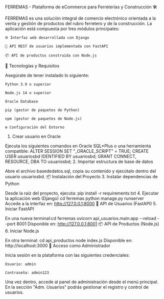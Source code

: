 FERREMAS - Plataforma de eCommerce para Ferreterías y Construcción 🛠️

FERREMAS es una solución integral de comercio electrónico orientada a la venta y gestión de productos del rubro ferretero y de la construcción. La aplicación está compuesta por tres módulos principales:

    🌐 Interfaz web desarrollada con Django

    🔐 API REST de usuarios implementada con FastAPI

    📦 API de productos construida con Node.js
🚀 Tecnologías y Requisitos

Asegúrate de tener instalado lo siguiente:

    Python 3.9 o superior

    Node.js 14 o superior

    Oracle Database

    pip (gestor de paquetes de Python)

    npm (gestor de paquetes de Node.js)

    ⚙️ Configuración del Entorno
1. Crear usuario en Oracle

Ejecuta los siguientes comandos en Oracle SQL*Plus o una herramienta compatible:
ALTER SESSION SET "_ORACLE_SCRIPT" = TRUE;
CREATE USER usuariosbd IDENTIFIED BY usuariosbd;
GRANT CONNECT, RESOURCE, DBA TO usuariosbd;
2. Importar estructura de base de datos

Abre el archivo basededatos.sql, copia su contenido y ejecútalo dentro del usuario usuariosbd.
📦 Instalación del Proyecto
3. Instalar dependencias de Python

Desde la raíz del proyecto, ejecuta:
pip install -r requirements.txt
4. Ejecutar la aplicación web (Django)
cd ferremas
python manage.py runserver
Accede a la interfaz en: http://127.0.0.1:8000
🔐 API de Usuarios (FastAPI)
5. Iniciar FastAPI

En una nueva terminal:cd ferremas
uvicorn api_usuarios.main:app --reload --port 8001
Disponible en: http://127.0.0.1:8001
📦 API de Productos (Node.js)
6. Iniciar Node.js

En otra terminal:
cd api_productos
node index.js
Disponible en: http://localhost:3000
👤 Acceso como Administrador

Inicia sesión en la plataforma con las siguientes credenciales:

    Usuario: admin

    Contraseña: admin123

Una vez dentro, accede al panel de administración desde el menú principal. En la sección "Adm. Usuarios" podrás gestionar el registro y control de usuarios.

